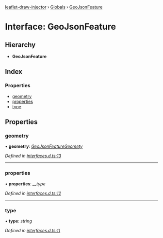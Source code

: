 [leaflet-draw-injector](../README.md) › [Globals](../globals.md) › [GeoJsonFeature](geojsonfeature.md)

# Interface: GeoJsonFeature

## Hierarchy

* **GeoJsonFeature**

## Index

### Properties

* [geometry](geojsonfeature.md#geometry)
* [properties](geojsonfeature.md#properties)
* [type](geojsonfeature.md#type)

## Properties

###  geometry

• **geometry**: *[GeoJsonFeatureGeomety](geojsonfeaturegeomety.md)*

*Defined in [interfaces.d.ts:13](https://github.com/OpenCIAg/Ngx-Leaflet-Draw-Injector/blob/ad6db14/projects/ngx-leaflet-draw-injector/src/lib/interfaces.d.ts#L13)*

___

###  properties

• **properties**: *__type*

*Defined in [interfaces.d.ts:12](https://github.com/OpenCIAg/Ngx-Leaflet-Draw-Injector/blob/ad6db14/projects/ngx-leaflet-draw-injector/src/lib/interfaces.d.ts#L12)*

___

###  type

• **type**: *string*

*Defined in [interfaces.d.ts:11](https://github.com/OpenCIAg/Ngx-Leaflet-Draw-Injector/blob/ad6db14/projects/ngx-leaflet-draw-injector/src/lib/interfaces.d.ts#L11)*
